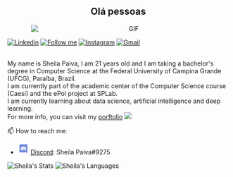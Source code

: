 <h2 align= "center">Olá pessoas</h2>
<p align= "center">


<img align="right" width="450px" alt="GIF" src= "https://www.google.com/url?sa=i&url=https%3A%2F%2Fmakeagif.com%2Fgif%2Flindinha-programadora-hH5G05&psig=AOvVaw10roWW0w41Rm2jheumH45v&ust=1602013020025000&source=images&cd=vfe&ved=0CAIQjRxqFwoTCKi63dmZnuwCFQAAAAAdAAAAABAD"/>
<br>

[![Linkedin](https://img.shields.io/badge/-LinkedIn-blue?style=flat&logo=Linkedin&logoColor=white)](https://www.linkedin.com/in/sheila-paiva-641892190/)
[<img src="https://img.shields.io/github/followers/sheilapaiva?label=follow&style=social" height="22" title="Follow me" />](https://github.com/sheilapaiva) 
[![Instagram](https://img.shields.io/badge/-Instagram-c13584?style=flat&labelColor=c13584&logo=instagram&logoColor=white)](https://www.instagram.com/sheilappaiva)
[![Gmail](https://img.shields.io/badge/-Gmail-c14438?style=flat&logo=Gmail&logoColor=white)](mailto:sheila.paiva@ccc.ufcg.edu.br)

</p>
</p>

<br>My name is Sheila Paiva, I am 21 years old and I am taking a bachelor's degree in Computer Science at the Federal University of Campina Grande (UFCG), Paraíba, Brazil. 
<br>I am currently part of the academic center of the Computer Science course (Caesi) and the ePol project at SPLab. 
<br>I am currently learning about data science, artificial intelligence and deep learning.
<br> For more info, you can visit my [porftolio](https://sheilapaiva.github.io/)
<img height ="20" src= "https://camo.githubusercontent.com/6ba7b982e69849c28d40e15131d5557cd65455a6/68747470733a2f2f6d656469612e67697068792e636f6d2f6d656469612f4c6e516a7057614f4e386e68723231764e572f67697068792e676966" />

📫 How to reach me: 
- <a><img height="25" src="https://raw.githubusercontent.com/github/explore/80688e429a7d4ef2fca1e82350fe8e3517d3494d/topics/discord/discord.png"> [Discord](https://discord.com/): Sheila Paiva#9275 </a>

![Sheila's Stats](https://github-readme-stats.vercel.app/api?username=sheilapaiva&show_icons=true&theme=radical)
![Sheila's Languages](https://github-readme-stats.vercel.app/api/top-langs/?username=sheilapaiva&layout=compact&theme=radical)